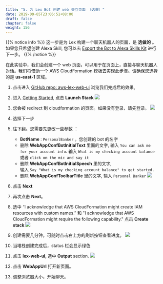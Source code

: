 ```yaml
---
title: "5. 为 Lex Bot 创建 web 交互页面 （选做）"
date: 2019-09-05T23:06:51+08:00
draft: false
chapter: false
weight: 156
---
```


{{% notice info %}}
这一步是为 Lex 构建一个聊天机器人的页面，是 **选做的** 。 如果您只希望创建 Alexa Skill,  您可以去 
[Export the Bot to Alexa Skills Kit](/custom-skill/6.export-lex-to-alexa/) 进行下一步。
{{% /notice %}}

在此实验中，我们会创建一个 web 页面，可以用于在页面上，直接与聊天机器人对话。我们将借助一个 AWS CloudFormation 模板去实现此步骤。请确保您选择的是 **us-east-1** 区域。

1. 点击进入 [GitHub repo: aws-lex-web-ui](https://github.com/awslabs/aws-lex-web-ui#Overview) 浏览我们完成后的效果。 

1. 进入 [Getting Started](https://github.com/aws-samples/aws-lex-web-ui#getting-started), 点击 **Launch Stack** 
    ![](/images/ask/cloudformation-get-start.png)
 
1. 您会被 redirect 到 cloudformation 的页面。如果没有登录，请先登录。
    ![](/images/ask/template.png)

1. 选择下一步

1. 往下翻。您需要先更改一些参数 ：
    -  **BotName** : `PersonalBanker` ，您创建的 bot 的名字
    - 删除 **WebAppConfBotInitialText** 里面的文字, 输入 `You can ask me for your account info`. 输入
    `What is my checking account balance` 或者 `click on the mic and say it`
    - 删除 **WebAppConfBotInitialSpeech** 里的文字,  
    输入 `Say "What is my checking account balance" to get started.`
    - 删除 **WebAppConfToolbarTitle** 里的文字, 输入 `Personal Banker`
    ![](/images/ask/cloudformation-configuration.png)

1. 点击 **Next**

1. 再次点击 **Next**。

1. 选中 “I acknowledge that AWS CloudFormation might create IAM resources with custom names.” 
和 "I acknowledge that AWS CloudFormation might require the following capability." 点击 **Create stack**
    ![](/images/ask/cloudformation-knowledge.png)

9. 创建需要几分钟。可随时点击右上方的刷新按钮查看进度。
    ![](/images/ask/cloudformation-output.png)

1. 当堆栈创建完成后，status 栏会显示绿色

1. 点击 **lex-web-ui**, 选中 **Output** section. 
    ![](/images/ask/output.png)

1. 点击 **WebAppUrl** 打开新页面。

1. 调整浏览器大小，开始聊天。

